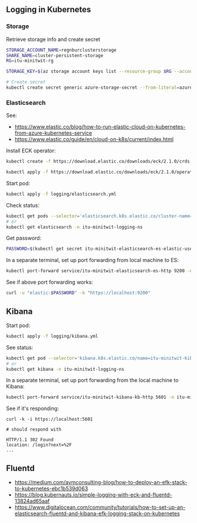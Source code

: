 
## Logging in Kubernetes
### Storage
Retrieve storage info and create secret
```bash
STORAGE_ACCOUNT_NAME=regnburclusterstorage
SHARE_NAME=cluster-persistent-storage
RG=itu-minitwit-rg

STORAGE_KEY=$(az storage account keys list --resource-group $RG --account-name $STORAGE_ACCOUNT_NAME --query "[0].value" -o tsv)

# Create secret
kubectl create secret generic azure-storage-secret --from-literal=azurestorageaccountname=$STORAGE_ACCOUNT_NAME --from-literal=azurestorageaccountkey=$STORAGE_KEY
```


### Elasticsearch
See:
- https://www.elastic.co/blog/how-to-run-elastic-cloud-on-kubernetes-from-azure-kubernetes-service
- https://www.elastic.co/guide/en/cloud-on-k8s/current/index.html

Install ECK operator:
```bash
kubectl create -f https://download.elastic.co/downloads/eck/2.1.0/crds.yaml

kubectl apply -f https://download.elastic.co/downloads/eck/2.1.0/operator.yaml
```

Start pod:
```bash
kubectl apply -f logging/elasticsearch.yml
```

Check status:
```bash
kubectl get pods --selector='elasticsearch.k8s.elastic.co/cluster-name=itu-minitwit-elasticsearch' -n itu-minitwit-logging-ns
# or
kubectl get elasticsearch -n itu-minitwit-logging-ns
```

Get password:
```bash
PASSWORD=$(kubectl get secret itu-minitwit-elasticsearch-es-elastic-user -n itu-minitwit-logging-ns -o go-template='{{.data.elastic | base64decode}}')
```

In a separate terminal, set up port forwarding from local machine to ES:
```bash
kubectl port-forward service/itu-minitwit-elasticsearch-es-http 9200 -n itu-minitwit-logging-ns
```
See if above port forwarding works:
```bash
curl -u "elastic:$PASSWORD" -k "https://localhost:9200"
```

## Kibana
Start pod:
```bash
kubectl apply -f logging/kibana.yml
```

See status:
```bash
kubectl get pod --selector='kibana.k8s.elastic.co/name=itu-minitwit-kibana' -n itu-minitwit-logging-ns
# or
kubectl get kibana -n itu-minitwit-logging-ns
```

In a separate terminal, set up port forwarding from the local machine to Kibana:
```bash
kubectl port-forward service/itu-minitwit-kibana-kb-http 5601 -n itu-minitwit-logging-ns
```

See if it's responding:
```http
curl -k -i https://localhost:5601

# should respond with

HTTP/1.1 302 Found
location: /login?next=%2F
...
```

## Fluentd
- https://medium.com/avmconsulting-blog/how-to-deploy-an-efk-stack-to-kubernetes-ebc1b539d063
- https://blog.kubernauts.io/simple-logging-with-eck-and-fluentd-13824ad65aaf
- https://www.digitalocean.com/community/tutorials/how-to-set-up-an-elasticsearch-fluentd-and-kibana-efk-logging-stack-on-kubernetes
